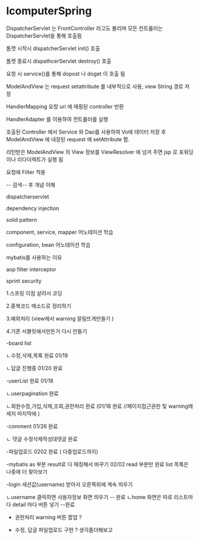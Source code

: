 # lcomputerSpring
DispatcherServlet 는 FrontController 라고도 불리며 모든 컨트롤러는 DispatcherServlet을 통해 호출됨

톰캣 시작시 dispatcherServlet init() 호출

톰캣 종료시 dispathcerServlet destroy() 호출

요청 시 service()를 통해 dopost 나 doget 이 호출 됨

ModelAndView 는 request setattribute 를 내부적으로 사용, view String 경로 저장

HandlerMapping 요청 uri 에 매핑된 controller 반환

HandlerAdapter 를 이용하여 컨트롤러를 실행

호출된 Controller 에서 Service 와 Dao를 사용하여 Vo에 데이터 저장 후 ModelAndView 에 내장된 request 에 setAttribute 함.

리턴받은 ModelAndView 의 View 정보를 ViewResolver 에 넘겨 주면 jsp 로 포워딩이나 리다이렉트가 실행 됨

요청에 Filter 적용


-- 검색-- 후 개념 이해 

dispatcherservlet

dependency injection

solid pattern

component, service, mapper 어노테이션 학습

configuration, bean 어노테이션 학습

mybatis를 사용하는 이유

aop filter interceptor

sprint security





 
 

1.스프링 이점 살려서 코딩 

2.중복코드 메소드로 정리하기 

3.예외처리 (view에서 warning 알림뜨게만들기 ) 

4.기존 서블릿에서만든거 다시 만들기 

-board list 

ㄴ수정,삭제,목록 완료 01/19

ㄴ답글 진행중 01/20 완료 

-userList 완료 01/18

ㄴuserpagination 완료 

ㄴ회원수정,가입,삭제,조회,권한처리 완료 (01/18 완료 //페이지접근권한 및 warning메세지  마지막에 )
 
 -comment 01/26 완료
 
 ㄴ 댓글 수정삭제작성대댓글 완료 
 
 -파일업로드  0202 완료 ( 다중업로드까지)
 
 -mybatis as 부분 result로 다 매칭해서 바꾸기 02/02 read 부분만 완료 list 목록은 나중에 더 찾아보기  
 

-login 세션값(username) 받아서 오른쪽위에 계속 띄우기 

 ㄴusername 클릭하면 사용자정보 화면 띄우기  -- 완료 
 ㄴhome 화면은 따로 리스트마다 detail 마다 버튼 넣기 --완료 
 
- 권한처리 warning 버튼 팝업 ? 

- 수정, 답글 파일업로드 구현 ?  생각좀더해보고 
